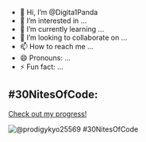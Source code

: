 - 👋 Hi, I’m @Digita1Panda
- 👀 I’m interested in ...
- 🌱 I’m currently learning ...
- 💞️ I’m looking to collaborate on ...
- 📫 How to reach me ...
- 😄 Pronouns: ...
- ⚡ Fun fact: ...

  
## #30NitesOfCode:
  [Check out my progress!](https://www.codedex.io/@prodigykyo25569/30-nites-of-code)  
  
  ![@prodigykyo25569 #30NitesOfCode](https://www.codedex.io/api/petStatus?user=prodigykyo25569)


<!---
Digita1Panda/Digita1Panda is a ✨ special ✨ repository because its `README.md` (this file) appears on your GitHub profile.
You can click the Preview link to take a look at your changes.
--->
